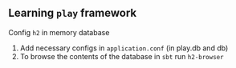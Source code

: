 ## Learning `play` framework


Config `h2` in memory database
1. Add necessary configs in `application.conf` (in play.db and db)
2. To browse the contents of the database in `sbt` run `h2-browser`
